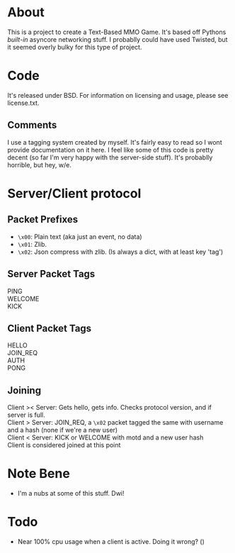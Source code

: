 # About
This is a project to create a Text-Based MMO Game. It's based off Pythons *built-in* asyncore networking stuff. I probablly could have used Twisted, but it seemed overly bulky for this type of project. 

# Code
It's released under BSD. For information on licensing and usage, please see license.txt.

## Comments
I use a tagging system created by myself. It's fairly easy to read so I wont provide documentation on it here. I feel like some of this code is pretty decent (so far I'm very happy with the server-side stuff). It's probablly horrible, but hey, w/e.

# Server/Client protocol
## Packet Prefixes
- `\x00`: Plain text (aka just an event, no data)
- `\x01`: Zlib.
- `\x02`: Json compress with zlib. (Is always a dict, with at least key 'tag')    

## Server Packet Tags
PING    
WELCOME    
KICK    

## Client Packet Tags
HELLO    
JOIN_REQ    
AUTH    
PONG    

## Joining
Client >< Server: Gets hello, gets info. Checks protocol version, and if server is full.    
Client > Server: JOIN_REQ, a `\x02` packet tagged the same with username and a hash (none if we're a new user)    
Client < Server: KICK or WELCOME with motd and a new user hash    
Client is considered joined at this point    

# Note Bene
- I'm a nubs at some of this stuff. Dwi!

# Todo
- Near 100% cpu usage when a client is active. Doing it wrong? ()